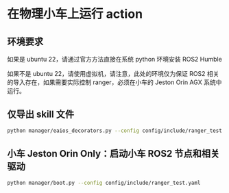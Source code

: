 # 在物理小车上运行 action

## 环境要求

如果是 ubuntu 22，请通过官方方法直接在系统 python 环境安装 ROS2 Humble

如果不是 ubuntu 22，请使用虚拟机，请注意，此处的环境仅为保证 ROS2 相关的导入存在，如果需要实际控制 ranger，必须在小车的 Jeston Orin AGX 系统中运行。

## 仅导出 skill 文件

```bash
python manager/eaios_decorators.py --config config/include/ranger_test.yaml
```

## 小车 Jeston Orin Only：启动小车 ROS2 节点和相关驱动

```bash
python manager/boot.py --config config/include/ranger_test.yaml
```